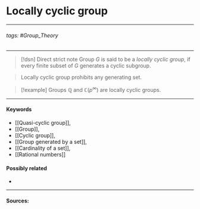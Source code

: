 # Locally cyclic group
***
###### tags: #Group_Theory 
***
>[!dsn] Direct strict note
>Group $G$ is said to be a *locally cyclic group*, if every finite subset of $G$ generates a cyclic subgroup.

>Locally cyclic group prohibits any generating set.

>[!example] 
>Groups $\mathbb{Q}$ and $\mathbb{C}(p^{\infty})$ are locally cyclic groups.
***
#### Keywords
- [[Quasi-cyclic group]],
- [[Group]],
- [[Cyclic group]],
- [[Group generated by a set]],
- [[Cardinality of a set]],
- [[Rational numbers]]
#### Possibly related
- 
***
#### Sources: